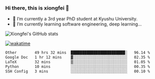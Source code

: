 ### Hi there, this is xiongfei 👋


- 🔭 I’m currently a 3rd year PhD student at Kyushu University.
- 🌱 I’m currently learning software engineering, deep learning...

<!--
**X1on9f31/X1on9f31** is a ✨ _special_ ✨ repository because its `README.md` (this file) appears on your GitHub profile.
Here are some ideas to get you started:
-->

![Xiongfei's GitHub stats](https://github-readme-stats.vercel.app/api?username=X1on9f31)


[![wakatime](https://wakatime.com/badge/user/9e8d5516-d162-43e7-9563-87295d455a71.svg)](https://wakatime.com/@9e8d5516-d162-43e7-9563-87295d455a71)

<!--START_SECTION:waka-->

```txt
Other        49 hrs 32 mins  ████████████████████████░   96.14 %
Google Doc   1 hr 12 mins    ▓░░░░░░░░░░░░░░░░░░░░░░░░   02.35 %
LaTeX        32 mins         ▒░░░░░░░░░░░░░░░░░░░░░░░░   01.05 %
Python       10 mins         ░░░░░░░░░░░░░░░░░░░░░░░░░   00.35 %
SSH Config   3 mins          ░░░░░░░░░░░░░░░░░░░░░░░░░   00.10 %
```

<!--END_SECTION:waka-->

